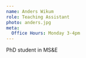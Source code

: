 ```yaml
---
name: Anders Wikum
role: Teaching Assistant
photo: anders.jpg
meta:
  Office Hours: Monday 3-4pm
---
```


PhD student in MS&E